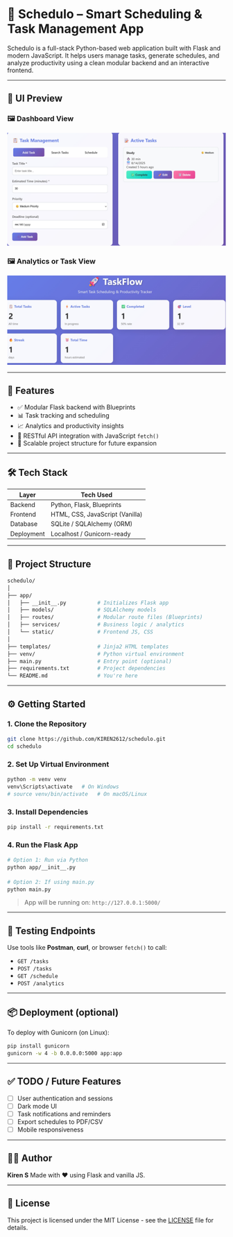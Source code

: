 # 📅 Schedulo – Smart Scheduling & Task Management App

Schedulo is a full-stack Python-based web application built with Flask and modern JavaScript. It helps users manage tasks, generate schedules, and analyze productivity using a clean modular backend and an interactive frontend.

---

## 📸 UI Preview

### 🖼️ Dashboard View
![Dashboard Screenshot](assets/Screenshot_1.jpeg)

### 🖼️ Analytics or Task View
![Analytics Screenshot](assets/Screenshot_2.jpeg)

---

## 🚀 Features

- ✅ Modular Flask backend with Blueprints  
- 📊 Task tracking and scheduling  
- 📈 Analytics and productivity insights  
- 🔄 RESTful API integration with JavaScript `fetch()`  
- 🧩 Scalable project structure for future expansion  

---

## 🛠️ Tech Stack

| Layer         | Tech Used                     |
|--------------|-------------------------------|
| Backend       | Python, Flask, Blueprints     |
| Frontend      | HTML, CSS, JavaScript (Vanilla) |
| Database      | SQLite / SQLAlchemy (ORM)     |
| Deployment    | Localhost / Gunicorn-ready    |

---

## 📁 Project Structure

```bash
schedulo/
│
├── app/
│   ├── __init__.py          # Initializes Flask app
│   ├── models/              # SQLAlchemy models
│   ├── routes/              # Modular route files (Blueprints)
│   ├── services/            # Business logic / analytics
│   └── static/              # Frontend JS, CSS
│
├── templates/               # Jinja2 HTML templates
├── venv/                    # Python virtual environment
├── main.py                  # Entry point (optional)
├── requirements.txt         # Project dependencies
└── README.md                # You're here
````

---

## ⚙️ Getting Started

### 1. Clone the Repository

```bash
git clone https://github.com/KIREN2612/schedulo.git
cd schedulo
```

### 2. Set Up Virtual Environment

```bash
python -m venv venv
venv\Scripts\activate   # On Windows
# source venv/bin/activate   # On macOS/Linux
```

### 3. Install Dependencies

```bash
pip install -r requirements.txt
```

### 4. Run the Flask App

```bash
# Option 1: Run via Python
python app/__init__.py

# Option 2: If using main.py
python main.py
```

> App will be running on: `http://127.0.0.1:5000/`

---

## 🧪 Testing Endpoints

Use tools like **Postman**, **curl**, or browser `fetch()` to call:

* `GET /tasks`
* `POST /tasks`
* `GET /schedule`
* `POST /analytics`

---

## 📦 Deployment (optional)

To deploy with Gunicorn (on Linux):

```bash
pip install gunicorn
gunicorn -w 4 -b 0.0.0.0:5000 app:app
```

---

## ✅ TODO / Future Features

* [ ] User authentication and sessions
* [ ] Dark mode UI
* [ ] Task notifications and reminders
* [ ] Export schedules to PDF/CSV
* [ ] Mobile responsiveness

---

## 🧑‍💻 Author

**Kiren S**
Made with ❤️ using Flask and vanilla JS.

---

## 📜 License

This project is licensed under the MIT License - see the [LICENSE](LICENSE) file for details.

````

